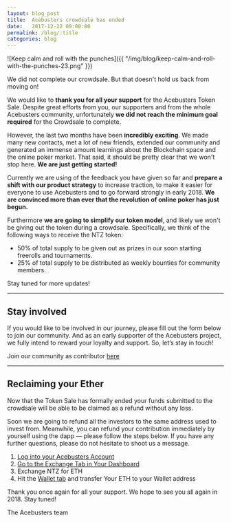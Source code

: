 ```yaml
---
layout: blog_post
title:  Acebusters crowdsale has ended
date:   2017-12-22 00:00:00
permalink: /blog/:title
categories: blog
---
```


![Keep calm and roll with the punches]({{ "/img/blog/keep-calm-and-roll-with-the-punches-23.png" }})

We did not complete our crowdsale. But that doesn't hold us back from moving on!

We would like to **thank you for all your support** for the Acebusters Token Sale. Despite great efforts from you, our supporters and from the whole Acebusters community, unfortunately **we did not reach the minimum goal required** for the Crowdsale to complete.

However, the last two months have been **incredibly exciting**. We made many new contacts, met a lot of new friends, extended our community and generated an immense amount learnings about the Blockchain space and the online poker market. That said, it should be pretty clear that we won't stop here. **We are just getting started!**

Currently we are using of the feedback you have given so far and **prepare a shift with our product strategy** to increase traction, to make it easier for everyone to use Acebusters and to go forward strongly in early 2018. **We are convinced more than ever that the revolution of online poker has just begun.**

Furthermore **we are going to simplify our token model**, and likely we won't be giving out the token during a crowdsale. Specifically, we think of the following ways to receive the NTZ token:

   - 50% of total supply to be given out as prizes in our soon starting freerolls and tournaments.
   - 25% of total supply to be distributed as weekly bounties for community members.

Stay tuned for more updates!

----

## Stay involved

If you would like to be involved in our journey, please fill out the form below to join our community. And as an early supporter of the Acebusters project, we fully intend to reward your loyalty and support. So, let’s stay in touch!

Join our community as contributor [here](https://goo.gl/JC734m)

----

## Reclaiming your Ether

Now that the Token Sale has formally ended your funds submitted to the crowdsale will be able to be claimed as a refund without any loss.

Soon we are going to refund all the investors to the same address used to invest from. Meanwhile, you can refund your contribution immediately by yourself using the dapp — please follow the steps below. If you have any further questions, please do not hesitate to shoot us a message.

   1. [Log into your Acebusters Account](https://dapp.acebusters.com/)
   2. [Go to the Exchange Tab in Your Dashboard](https://dapp.acebusters.com/dashboard/exchange)
   3. Exchange NTZ for ETH
   4. Hit the [Wallet tab](https://dapp.acebusters.com/dashboard/wallet) and transfer Your ETH to your Wallet address

Thank you once again for all your support.
We hope to see you all again in 2018. Stay tuned!

The Acebusters team
